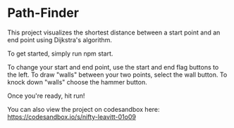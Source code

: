 # Path-Finder
This project visualizes the shortest distance between a start point and an end point using Dijkstra's algorithm.

To get started, simply run npm start.

To change your start and end point, use the start and end flag buttons to the left.
To draw "walls" between your two points, select the wall button.
To knock down "walls" choose the hammer button.

Once you're ready, hit run!

You can also view the project on codesandbox here: https://codesandbox.io/s/nifty-leavitt-01o09
